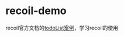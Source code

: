 # recoil-demo
recoil官方文档的[todoList案例](https://recoiljs.org/zh-hans/docs/basic-tutorial/intro)，学习recoil的使用
